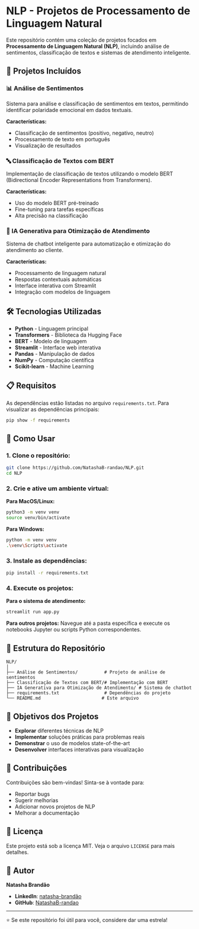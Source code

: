 # NLP - Projetos de Processamento de Linguagem Natural

Este repositório contém uma coleção de projetos focados em **Processamento de Linguagem Natural (NLP)**, incluindo análise de sentimentos, classificação de textos e sistemas de atendimento inteligente.

## 🚀 Projetos Incluídos

### 📊 Análise de Sentimentos
Sistema para análise e classificação de sentimentos em textos, permitindo identificar polaridade emocional em dados textuais.

**Características:**
- Classificação de sentimentos (positivo, negativo, neutro)
- Processamento de texto em português
- Visualização de resultados

### 🔤 Classificação de Textos com BERT
Implementação de classificação de textos utilizando o modelo BERT (Bidirectional Encoder Representations from Transformers).

**Características:**
- Uso do modelo BERT pré-treinado
- Fine-tuning para tarefas específicas
- Alta precisão na classificação

### 🤖 IA Generativa para Otimização de Atendimento
Sistema de chatbot inteligente para automatização e otimização do atendimento ao cliente.

**Características:**
- Processamento de linguagem natural
- Respostas contextuais automáticas
- Interface interativa com Streamlit
- Integração com modelos de linguagem

## 🛠️ Tecnologias Utilizadas

- **Python** - Linguagem principal
- **Transformers** - Biblioteca da Hugging Face
- **BERT** - Modelo de linguagem
- **Streamlit** - Interface web interativa
- **Pandas** - Manipulação de dados
- **NumPy** - Computação científica
- **Scikit-learn** - Machine Learning

## 📋 Requisitos

As dependências estão listadas no arquivo `requirements.txt`. Para visualizar as dependências principais:

```bash
pip show -f requirements
```

## 🚀 Como Usar

### 1. Clone o repositório:
```bash
git clone https://github.com/NatashaB-randao/NLP.git
cd NLP
```

### 2. Crie e ative um ambiente virtual:

**Para MacOS/Linux:**
```bash
python3 -m venv venv
source venv/bin/activate
```

**Para Windows:**
```bash
python -m venv venv
.\venv\Scripts\activate
```

### 3. Instale as dependências:
```bash
pip install -r requirements.txt
```

### 4. Execute os projetos:

**Para o sistema de atendimento:**
```bash
streamlit run app.py
```

**Para outros projetos:**
Navegue até a pasta específica e execute os notebooks Jupyter ou scripts Python correspondentes.

## 📁 Estrutura do Repositório

```
NLP/
│
├── Análise de Sentimentos/          # Projeto de análise de sentimentos
├── Classificação de Textos com BERT/# Implementação com BERT
├── IA Generativa para Otimização de Atendimento/ # Sistema de chatbot
├── requirements.txt                 # Dependências do projeto
└── README.md                       # Este arquivo
```

## 🎯 Objetivos dos Projetos

- **Explorar** diferentes técnicas de NLP
- **Implementar** soluções práticas para problemas reais
- **Demonstrar** o uso de modelos state-of-the-art
- **Desenvolver** interfaces interativas para visualização

## 🤝 Contribuições

Contribuições são bem-vindas! Sinta-se à vontade para:

- Reportar bugs
- Sugerir melhorias
- Adicionar novos projetos de NLP
- Melhorar a documentação

## 📄 Licença

Este projeto está sob a licença MIT. Veja o arquivo `LICENSE` para mais detalhes.

## 👤 Autor

**Natasha Brandão**
- **LinkedIn**: [natasha-brandão](https://www.linkedin.com/in/natasha-brand%C3%A3o/)
- **GitHub**: [NatashaB-randao](https://github.com/NatashaB-randao)

---

⭐ Se este repositório foi útil para você, considere dar uma estrela!